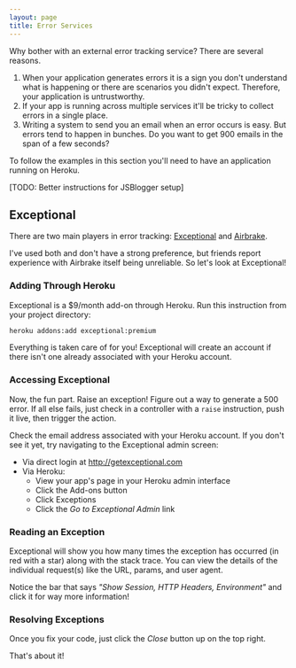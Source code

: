 ```yaml
---
layout: page
title: Error Services
---
```


Why bother with an external error tracking service? There are several reasons.

1. When your application generates errors it is a sign you don't understand what is happening or there are scenarios you didn't expect. Therefore, your application is untrustworthy.
2. If your app is running across multiple services it'll be tricky to collect errors in a single place.
3. Writing a system to send you an email when an error occurs is easy. But errors tend to happen in bunches. Do you want to get 900 emails in the span of a few seconds?

<div class="note">
  <p>To follow the examples in this section you'll need to have an application running on Heroku.</p>
  [TODO: Better instructions for JSBlogger setup]
</div>

## Exceptional

There are two main players in error tracking: [Exceptional](http://www.getexceptional.com/) and [Airbrake](http://airbrakeapp.com/). 

<div class="opinion">
<p>I've used both and don't have a strong preference, but friends report experience with Airbrake itself being unreliable. So let's look at Exceptional!</p>
</div>

### Adding Through Heroku

Exceptional is a $9/month add-on through Heroku. Run this instruction from your project directory:

```bash
heroku addons:add exceptional:premium
```

Everything is taken care of for you! Exceptional will create an account if there isn't one already associated with your Heroku account.

### Accessing Exceptional

Now, the fun part. Raise an exception! Figure out a way to generate a 500 error. If all else fails, just check in a controller with a `raise` instruction, push it live, then trigger the action.

Check the email address associated with your Heroku account. If you don't see it yet, try navigating to the Exceptional admin screen:

* Via direct login at http://getexceptional.com
* Via Heroku:
  * View your app's page in your Heroku admin interface
  * Click the Add-ons button
  * Click Exceptions
  * Click the *Go to Exceptional Admin* link
  
### Reading an Exception

Exceptional will show you how many times the exception has occurred (in red with a star) along with the stack trace. You can view the details of the individual request(s) like the URL, params, and user agent.

Notice the bar that says *"Show Session, HTTP Headers, Environment"* and click it for way more information!

### Resolving Exceptions

Once you fix your code, just click the *Close* button up on the top right.

That's about it!